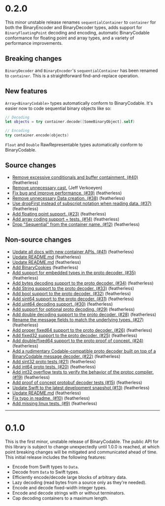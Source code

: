 # 0.2.0

This minor unstable release renames `sequentialContainer` to `container` for both the BinaryEncoder and BinaryDecoder types, adds support for `BinaryFloatingPoint` decoding and encoding, automatic BinaryCodable conformance for floating point and array types, and a variety of performance improvements.

## Breaking changes

`BinaryDecoder` and `BinaryEncoder`'s `sequentialContainer` has been renamed to `container`. This is a straightforward find-and-replace operation.

## New features

`Array<BinaryCodable>` types automatically conform to BinaryCodable. It's easier now to code sequential binary objects like so:

```swift
// Decoding
let objects = try container.decode([SomeBinaryObject].self)

// Encoding
try container.encode(objects)
```

`Float` and `Double` RawRepresentable types automatically conform to BinaryCodable.

## Source changes

* [Remove excessive conditionals and buffer containment. (#40)](https://github.com/jverkoey/BinaryCodable/commit/4daaee9f3cf4c66da0f488940f5681e03b510306) (featherless)
* [Remove unnecessary cast.](https://github.com/jverkoey/BinaryCodable/commit/5308cd3139368daac29f5f60b4fc22ae6cc59a57) (Jeff Verkoeyen)
* [Fix bug and improve performance. (#39)](https://github.com/jverkoey/BinaryCodable/commit/1e9c21bc4be6e5501825665c0a73f9e87b909ffa) (featherless)
* [Remove unnecessary Data creation. (#38)](https://github.com/jverkoey/BinaryCodable/commit/49ca3e2430a51af9fd37afb15ee9b902789153e3) (featherless)
* [Use dropFirst instead of subscript notation when reading data. (#37)](https://github.com/jverkoey/BinaryCodable/commit/b1889da65bde47336bf9fa9418cde40863ffb09e) (featherless)
* [Add floating point support. (#23)](https://github.com/jverkoey/BinaryCodable/commit/2e3185ec72a7371ef9402e46b80f161849052ae9) (featherless)
* [Add array coding support + tests. (#14)](https://github.com/jverkoey/BinaryCodable/commit/9a56a79308d1096c31479f1c592b5fa331be0707) (featherless)
* [Drop "Sequential" from the container name. (#12)](https://github.com/jverkoey/BinaryCodable/commit/6b9d1ab11d77f1654dc7ef9c28eec2f52dbccf8f) (featherless)

## Non-source changes

* [Update all docs with new container APIs. (#41)](https://github.com/jverkoey/BinaryCodable/commit/c2843b87559d485cbffe7b299fd31e6ac841dc59) (featherless)
* [Update README.md](https://github.com/jverkoey/BinaryCodable/commit/ec5d1f5256f07b004b210fd9b5f5e897030a34cb) (featherless)
* [Update README.md](https://github.com/jverkoey/BinaryCodable/commit/49ce0b41000a92306c326e80333af9a427611b48) (featherless)
* [Add BinaryCookies](https://github.com/jverkoey/BinaryCodable/commit/8f85cba939ed36003389dcc1b3fdfc941bf4a333) (featherless)
* [Add support for embedded types in the proto decoder. (#35)](https://github.com/jverkoey/BinaryCodable/commit/397ccc9bb1dff24bba000b7d42d82a0115a8c74c) (featherless)
* [Add bytes decoding support to the proto decoder. (#34)](https://github.com/jverkoey/BinaryCodable/commit/1328fce67b03b5a41d99730389f21068150d2d4a) (featherless)
* [Add String support to the proto decoder. (#33)](https://github.com/jverkoey/BinaryCodable/commit/07e1c1c3fea8ac4def6fa89639a7c30e9ace217d) (featherless)
* [Add bool support to the proto decoder. (#32)](https://github.com/jverkoey/BinaryCodable/commit/0e93d2224f1a5303ec411015f8ae312aa17beb28) (featherless)
* [Add sint64 support to the proto decoder. (#31)](https://github.com/jverkoey/BinaryCodable/commit/8108735cc28ec8ad1cda549b6b5ce30ca3783427) (featherless)
* [Add uint64 decoding support. (#30)](https://github.com/jverkoey/BinaryCodable/commit/8cbf0bf2f9f7048a1cae01c3f006be3f1a0d533a) (featherless)
* [Add support for optional proto decoding. (#29)](https://github.com/jverkoey/BinaryCodable/commit/b87134d57dc152978bc214f0c7c5a13a3c033144) (featherless)
* [Add double decoding support to the proto decoder. (#28)](https://github.com/jverkoey/BinaryCodable/commit/4c303bfa0d1a6e259ab55674a7afe18409e2ebad) (featherless)
* [Rename the message fields to match the underlying types. (#27)](https://github.com/jverkoey/BinaryCodable/commit/6d937eca935c2eaed901771be83d3c124aa338d8) (featherless)
* [Add proper fixed64 support to the proto decoder. (#26)](https://github.com/jverkoey/BinaryCodable/commit/1c227a1e8f15e709d42cf8cdf0a13221b7a96e49) (featherless)
* [ Add fixed32 support to the proto decoder. (#25)](https://github.com/jverkoey/BinaryCodable/commit/e135e3ca651b91cafe5bcb3ae5babec3935fbad3) (featherless)
* [Add double/fixed64 support to the proto proof of concept. (#24)](https://github.com/jverkoey/BinaryCodable/commit/6e32bee3c8fc98a0ab4b588a0fad0df6226e7769) (featherless)
* [Add a rudimentary Codable-compatible proto decoder built on top of a BinaryCodable message decoder. (#22)](https://github.com/jverkoey/BinaryCodable/commit/21cf2f7c4a7e03f039bd8750ee1e6c91869aecd2) (featherless)
* [Add sint32 proto tests (#21)](https://github.com/jverkoey/BinaryCodable/commit/33f58fc19bbc7ca2bdfd78cc1aee034cdf06607d) (featherless)
* [Add int64 proto tests. (#20)](https://github.com/jverkoey/BinaryCodable/commit/17adab86bedc1981254ac431134a1fd6ed812ab2) (featherless)
* [Add int32 overflow tests to verify the behavior of the protoc compiler. (#19)](https://github.com/jverkoey/BinaryCodable/commit/6d4b7c9eb11643904602c68bfb5079d5e71fe5d2) (featherless)
* [ Add proof of concept protobuf decoder tests (#15)](https://github.com/jverkoey/BinaryCodable/commit/96bf29b4f9fc808c5e1772fe2712f4018e1265ee) (featherless)
* [Update Swift to the latest development snapshot (#13)](https://github.com/jverkoey/BinaryCodable/commit/9cca6e629d352890181d81ce0d2dd47dd2bd6649) (featherless)
* [Update README.md](https://github.com/jverkoey/BinaryCodable/commit/176b7718796104ad22447b4ec86b9e09cb66d8af) (featherless)
* [Fix typo in readme. (#10)](https://github.com/jverkoey/BinaryCodable/commit/ba811ac24e7114628d22792e60620e144b410c88) (featherless)
* [Add missing linux tests. (#9)](https://github.com/jverkoey/BinaryCodable/commit/d2d2c558f0c4d205ff51816965dc3be62fb69a10) (featherless)

---

# 0.1.0

This is the first minor, unstable release of BinaryCodable. The public API for this library is subject to change unexpectedly until 1.0.0 is reached, at which point breaking changes will be mitigated and communicated ahead of time. This initial release includes the following features:

- Encode from Swift types to `Data`.
- Decode from `Data` to Swift types.
- Efficiently encode/decode large blocks of arbitrary data.
- Lazy decoding (read bytes from a source only as they're needed).
- Encode and decode fixed-width integer types.
- Encode and decode strings with or without terminators.
- Cap decoding containers to a maximum length.
